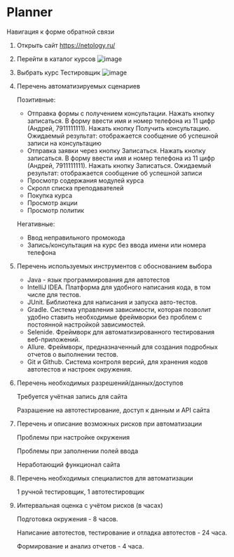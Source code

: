 # Planner
Навигация к форме обратной связи
1. Открыть сайт https://netology.ru/
2. Перейти в каталог курсов ![image](https://user-images.githubusercontent.com/85746963/158998091-6c0e89a0-cbeb-4f25-a9f8-ad2138c4bd97.png)
3. Выбрать курс Тестировщик ![image](https://user-images.githubusercontent.com/85746963/158998223-e4056cae-34a2-4853-b13f-fcde27513e02.png)



1. Перечень автоматизируемых сценариев

   Позитивные:
    - Отправка формы с получением консультации. Нажать кнопку записаться. В форму ввести имя и номер телефона из 11 цифр (Андрей, 7911111111). Нажать кнопку Получить консультацию. Ожидаемый результат: отображается сообщение об успешной записи на консультацию
    - Отправка заявки через кнопку Записаться. Нажать кнопку записаться. В форму ввести имя и номер телефона из 11 цифр (Андрей, 7911111111). Нажать кнопку Записаться. Ожидаемый результат: отображается сообщение об успешной записи
    - Просмотр содержания модулей курса
    - Скролл списка преподавателей
    - Покупка курса
    - Просмотр акции
    - Просмотр политик

   Негативные:
    - Ввод неправильного промокода
    - Запись/консультация на курс без ввода имени или номера телефона
2. Перечень используемых инструментов с обоснованием выбора  
    - Java - язык программирования для автотестов
    - IntelliJ IDEA. Платформа для удобного написания кода, в том числе для тестов.
    - JUnit. Библиотека для написания и запуска авто-тестов.
    - Gradle. Система управления зависимости, которая позволит удобно ставить необходимые фреймворки без проблем с постоянной настройкой зависимостей.
    - Selenide. Фреймворк для автоматизированного тестирования веб-приложений.
    - Allure. Фреймворк, предназначенный для создания подробных отчетов о выполнении тестов.
    - Git и Github. Система контроля версий, для хранения кодов автотестов и настроек окружения.

3. Перечень необходимых разрешений/данных/доступов

   Требуется учётная запись для сайта

   Разрашение на автотестирование, доступ к данным и API сайта
4. Перечень и описание возможных рисков при автоматизации

    Проблемы при настройке окружения

    Проблемы при заполнении полей ввода

    Неработающий функционал сайта
5. Перечень необходимых специалистов для автоматизации

   1 ручной тестировщик, 1 автотестировщик
6. Интервальная оценка с учётом рисков (в часах)

   Подготовка окружения - 8 часов.

   Написание автотестов, тестирование и отладка автотестов - 24 часа.

   Формирование и анализ отчетов - 4 часа.

